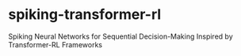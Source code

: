 # spiking-transformer-rl
Spiking Neural Networks for Sequential Decision-Making Inspired by Transformer-RL Frameworks
